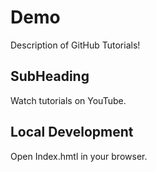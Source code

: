# Demo

Description of GitHub Tutorials!

## SubHeading

Watch tutorials on YouTube.

## Local Development

Open Index.hmtl in your browser. 
